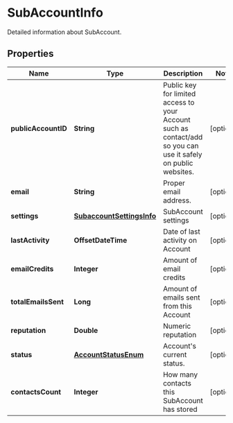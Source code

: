 

# SubAccountInfo

Detailed information about SubAccount.
## Properties

Name | Type | Description | Notes
------------ | ------------- | ------------- | -------------
**publicAccountID** | **String** | Public key for limited access to your Account such as contact/add so you can use it safely on public websites. |  [optional]
**email** | **String** | Proper email address. |  [optional]
**settings** | [**SubaccountSettingsInfo**](SubaccountSettingsInfo.md) | SubAccount settings |  [optional]
**lastActivity** | **OffsetDateTime** | Date of last activity on Account |  [optional]
**emailCredits** | **Integer** | Amount of email credits |  [optional]
**totalEmailsSent** | **Long** | Amount of emails sent from this Account |  [optional]
**reputation** | **Double** | Numeric reputation |  [optional]
**status** | [**AccountStatusEnum**](AccountStatusEnum.md) | Account&#39;s current status. |  [optional]
**contactsCount** | **Integer** | How many contacts this SubAccount has stored |  [optional]



